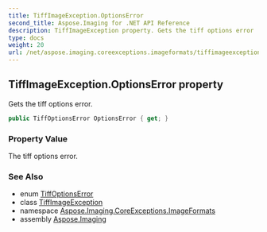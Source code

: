 ```yaml
---
title: TiffImageException.OptionsError
second_title: Aspose.Imaging for .NET API Reference
description: TiffImageException property. Gets the tiff options error
type: docs
weight: 20
url: /net/aspose.imaging.coreexceptions.imageformats/tiffimageexception/optionserror/
---
```

## TiffImageException.OptionsError property

Gets the tiff options error.

```csharp
public TiffOptionsError OptionsError { get; }
```

### Property Value

The tiff options error.

### See Also

* enum [TiffOptionsError](../../../aspose.imaging.imageoptions/tiffoptionserror/)
* class [TiffImageException](../)
* namespace [Aspose.Imaging.CoreExceptions.ImageFormats](../../tiffimageexception/)
* assembly [Aspose.Imaging](../../../)


